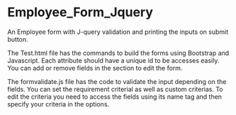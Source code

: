 # Employee_Form_Jquery
An Employee form with J-query validation and printing the inputs on submit button.

The Test.html file has the commands to build the forms using Bootstrap and Javascript. Each attribute should have a unique id to be accesses easily.
You can add or remove fields in the <body> section to edit the form.

The formvalidate.js file has the code to validate the input depending on the fields. You can set the requirement criterial as well as custom criterias.
To edit the criteria you need to access the fields using its name tag and then specify your criteria in the options.
